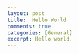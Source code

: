 ```yaml
---
layout: post
title:  Hello World
comments: true
categories: [General]
excerpt: Hello world.
---
```


